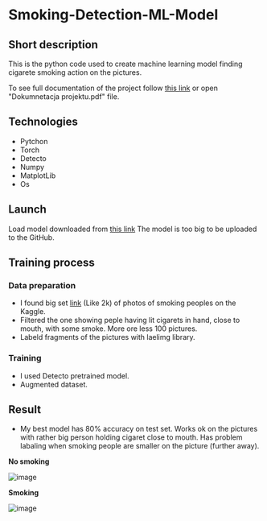 # Smoking-Detection-ML-Model

## Short description
This is the python code used to create machine learning model finding cigarete smoking action on the pictures.

To see full documentation of the project follow [this link](https://github.com/KubKill/Smoking-Detection-ML-Model/blob/main/Dokumentacja%20projektu.pdf) or open "Dokumnetacja projektu.pdf" file.

## Technologies
* Pytchon
* Torch
* Detecto
* Numpy
* MatplotLib
* Os

## Launch
Load model downloaded from [this link](https://drive.google.com/file/d/1--31GLuDR-xtec9i5TACfCRRg9kyP-3e/view?usp=sharing)
The model is too big to be uploaded to the GitHub.

## Training process

### Data preparation
* I found big set [link](https://www.kaggle.com/datasets/vitaminc/cigarette-smoker-detection) (Like 2k) of photos of smoking peoples on the Kaggle.
* Filtered the one showing peple having lit cigarets in hand, close to mouth, with some smoke. More ore less 100 pictures.
* Labeld fragments of the pictures with laelimg library.

### Training
* I used Detecto pretrained model.
* Augmented dataset.


## Result
* My best model has 80% accuracy on test set.
Works ok on the pictures with rather big person holding cigaret close to mouth. Has problem labaling when smoking people are smaller on the picture (further away).

**No smoking**

![image](https://user-images.githubusercontent.com/66681683/189544431-6f4465b9-9844-4a7f-ac98-268a6bf1a427.png)


**Smoking**

![image](https://user-images.githubusercontent.com/66681683/189544441-5bb4bd07-41c4-4da7-8a1e-a3fe30e4ac80.png)
